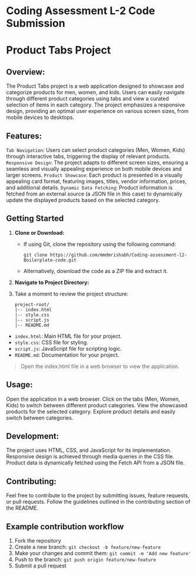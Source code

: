 # Coding Assessment L-2 Code Submission

# Product Tabs Project

## Overview:

The Product Tabs project is a web application designed to showcase and categorize products for men, women, and kids. Users can easily navigate through different product categories using tabs and view a curated selection of items in each category. The project emphasizes a responsive design, providing an optimal user experience on various screen sizes, from mobile devices to desktops.

## Features:

`Tab Navigation`: Users can select product categories (Men, Women, Kids) through interactive tabs, triggering the display of relevant products.
`Responsive Design`: The project adapts to different screen sizes, ensuring a seamless and visually appealing experience on both mobile devices and larger screens.
`Product Showcase`: Each product is presented in a visually appealing card format, featuring images, titles, vendor information, prices, and additional details.
`Dynamic Data Fetching`: Product information is fetched from an external source (a JSON file in this case) to dynamically update the displayed products based on the selected category.

## Getting Started

1.  **Clone or Download:**

    - If using Git, clone the repository using the following command:
      ```
      git clone https://github.com/mmdmrishabh/Coding-assessment-l2-Boilerplate-code.git
      ```
    - Alternatively, download the code as a ZIP file and extract it.

2.  **Navigate to Project Directory:**

3.  Take a moment to review the project structure:

        project-root/
        |-- index.html
        |-- style.css
        |-- script.js
        |-- README.md

- `index.html`: Main HTML file for your project.
- `style.css`: CSS file for styling.
- `script.js`: JavaScript file for scripting logic.
- `README.md`: Documentation for your project.

> Open the index.html file in a web browser to view the application.

## Usage:

Open the application in a web browser.
Click on the tabs (Men, Women, Kids) to switch between different product categories.
View the showcased products for the selected category.
Explore product details and easily switch between categories.

## Development:

The project uses HTML, CSS, and JavaScript for its implementation.
Responsive design is achieved through media queries in the CSS file.
Product data is dynamically fetched using the Fetch API from a JSON file.

## Contributing:

Feel free to contribute to the project by submitting issues, feature requests, or pull requests. Follow the guidelines outlined in the contributing section of the README.

## Example contribution workflow

1. Fork the repository
2. Create a new branch: `git checkout -b feature/new-feature`
3. Make your changes and commit them: `git commit -m 'Add new feature'`
4. Push to the branch: `git push origin feature/new-feature`
5. Submit a pull request
